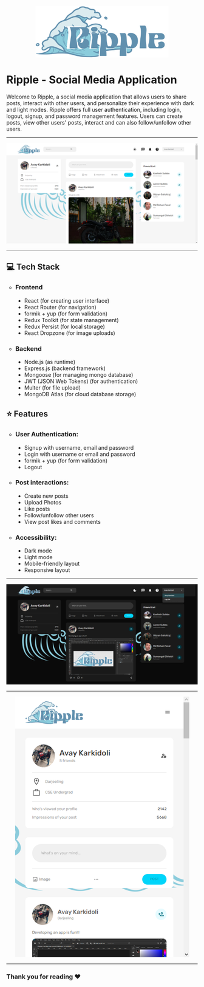 <p align="center">
  <img src="client/public/assets/ripplelogo.png" width="350">
</p>
<h1>Ripple - Social Media Application</h1>
Welcome to Ripple, a social media application that allows users to share posts, interact with other users, and personalize their experience with dark and light modes. 
Ripple offers full user authentication, including login, logout, signup, and password management features. 
Users can create posts, view other users' posts, interact and can also follow/unfollow other users.
<hr>
<p align="center">
  <img src="client/public/assets/Screenshots/homepage light.png" title="Home Page">
</p>
<hr>
<h2>💻 Tech Stack</h2>
<ul style="list-style-type:circle">
  <li><h3>Frontend</h3>
      <ul style="list-style-type:disc">
        <li>React (for creating user interface)</li>
        <li>React Router (for navigation)</li>
        <li>formik + yup (for form validation)</li>
        <li>Redux Toolkit (for state management)</li>
        <li>Redux Persist (for local storage)</li>
        <li>React Dropzone (for image uploads)</li>
      </ul>
  </li>
  <li><h3>Backend</h3>
      <ul style="list-style-type:disc">
        <li>Node.js (as runtime)</li>
        <li>Express.js (backend framework)</li>
        <li>Mongoose (for managing mongo database)</li>
        <li>JWT (JSON Web Tokens) (for authentication)</li>
        <li>Multer (for file upload)</li>
        <li>MongoDB Atlas (for cloud database storage)</li>
      </ul>
  </li>
  </ul>
  <h2>⭐ Features</h2>
  <ul style="list-style-type:circle">
  <li><h3>User Authentication:</h3>
      <ul style="list-style-type:disc">
        <li>Signup with username, email and password</li>
        <li>Login with username or email and password</li>
        <li>formik + yup (for form validation)</li>
        <li>Logout</li>
      </ul>
  </li>
  <li><h3>Post interactions:</h3>
      <ul style="list-style-type:disc">
        <li>Create new posts</li>
        <li>Upload Photos</li>
        <li>Like posts</li>
        <li>Follow/unfollow other users</li>
        <li>View post likes and comments</li>
      </ul>
  </li>
    <li><h3>Accessibility:</h3>
      <ul style="list-style-type:disc">
        <li>Dark mode</li>
        <li>Light mode</li>
        <li>Mobile-friendly layout</li>
        <li>Responsive layout</li>
      </ul>
  </li>
  </ul>
  <hr>
<p align="center">
  <img src="client/public/assets/Screenshots/logout.png" >
</p>
<hr>
<p align="center">
  <img src="client/public/assets/Screenshots/mobile friendly.png" >
</p>
<hr>
<p align="center">
  <h3>Thank you for reading ❤️</h3>
</p>
